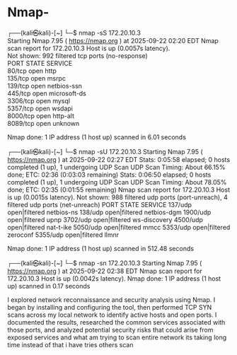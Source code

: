 # Nmap-
┌──(kali㉿kali)-[~]
└─$ nmap -sS 172.20.10.3  
Starting Nmap 7.95 ( https://nmap.org ) at 2025-09-22 02:20 EDT
Nmap scan report for 172.20.10.3
Host is up (0.0057s latency).                                                                                                          
Not shown: 992 filtered tcp ports (no-response)                                                                                        
PORT     STATE SERVICE                                                                                                                 
80/tcp   open  http                                                                                                                    
135/tcp  open  msrpc                                                                                                                   
139/tcp  open  netbios-ssn                                                                                                             
445/tcp  open  microsoft-ds                                                                                                            
3306/tcp open  mysql                                                                                                                   
5357/tcp open  wsdapi                                                                                                                  
8000/tcp open  http-alt                                                                                                                
8089/tcp open  unknown

Nmap done: 1 IP address (1 host up) scanned in 6.01 seconds

┌──(kali㉿kali)-[~]
└─$ nmap -sU 172.20.10.3
Starting Nmap 7.95 ( https://nmap.org ) at 2025-09-22 02:27 EDT
Stats: 0:05:58 elapsed; 0 hosts completed (1 up), 1 undergoing UDP Scan
UDP Scan Timing: About 66.15% done; ETC: 02:36 (0:03:03 remaining)
Stats: 0:06:50 elapsed; 0 hosts completed (1 up), 1 undergoing UDP Scan
UDP Scan Timing: About 78.05% done; ETC: 02:35 (0:01:55 remaining)
Nmap scan report for 172.20.10.3
Host is up (0.0015s latency).
Not shown: 988 filtered udp ports (port-unreach), 4 filtered udp ports (net-unreach)
PORT     STATE         SERVICE
137/udp  open|filtered netbios-ns
138/udp  open|filtered netbios-dgm
1900/udp open|filtered upnp
3702/udp open|filtered ws-discovery
4500/udp open|filtered nat-t-ike
5050/udp open|filtered mmcc
5353/udp open|filtered zeroconf
5355/udp open|filtered llmnr

Nmap done: 1 IP address (1 host up) scanned in 512.48 seconds


┌──(kali㉿kali)-[~]
└─$ nmap -sn 172.20.10.3
Starting Nmap 7.95 ( https://nmap.org ) at 2025-09-22 02:38 EDT
Nmap scan report for 172.20.10.3
Host is up (0.0042s latency).
Nmap done: 1 IP address (1 host up) scanned in 0.17 seconds

I explored network reconnaissance and security analysis using Nmap. I began by installing and configuring the tool, then performed TCP SYN scans across my local network to identify active hosts and open ports. I documented the results, researched the common services associated with those ports, and analyzed potential security risks that could arise from exposed services
and what am trying to scan entire network its taking long time instead of that i have tries others scan
